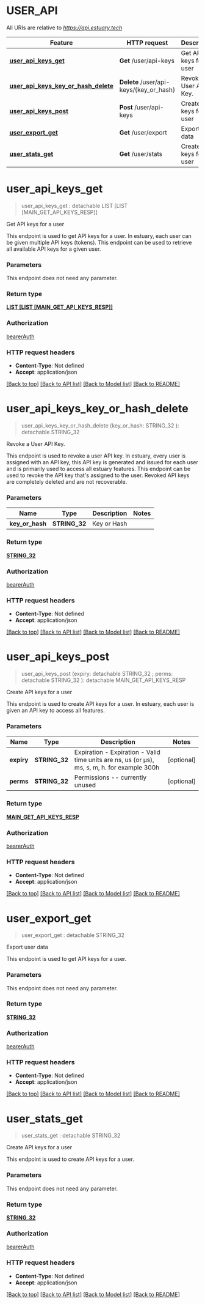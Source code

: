 # USER_API

All URIs are relative to *https://api.estuary.tech*

Feature | HTTP request | Description
------------- | ------------- | -------------
[**user_api_keys_get**](USER_API.md#user_api_keys_get) | **Get** /user/api-keys | Get API keys for a user
[**user_api_keys_key_or_hash_delete**](USER_API.md#user_api_keys_key_or_hash_delete) | **Delete** /user/api-keys/{key_or_hash} | Revoke a User API Key.
[**user_api_keys_post**](USER_API.md#user_api_keys_post) | **Post** /user/api-keys | Create API keys for a user
[**user_export_get**](USER_API.md#user_export_get) | **Get** /user/export | Export user data
[**user_stats_get**](USER_API.md#user_stats_get) | **Get** /user/stats | Create API keys for a user


# **user_api_keys_get**
> user_api_keys_get : detachable LIST [LIST [MAIN_GET_API_KEYS_RESP]]
	

Get API keys for a user

This endpoint is used to get API keys for a user. In estuary, each user can be given multiple API keys (tokens). This endpoint can be used to retrieve all available API keys for a given user.


### Parameters
This endpoint does not need any parameter.

### Return type

[**LIST [LIST [MAIN_GET_API_KEYS_RESP]]**](LIST.md)

### Authorization

[bearerAuth](../README.md#bearerAuth)

### HTTP request headers

 - **Content-Type**: Not defined
 - **Accept**: application/json

[[Back to top]](#) [[Back to API list]](../README.md#documentation-for-api-endpoints) [[Back to Model list]](../README.md#documentation-for-models) [[Back to README]](../README.md)

# **user_api_keys_key_or_hash_delete**
> user_api_keys_key_or_hash_delete (key_or_hash: STRING_32 ): detachable STRING_32
	

Revoke a User API Key.

This endpoint is used to revoke a user API key. In estuary, every user is assigned with an API key, this API key is generated and issued for each user and is primarily used to access all estuary features. This endpoint can be used to revoke the API key that's assigned to the user. Revoked API keys are completely deleted and are not recoverable.


### Parameters

Name | Type | Description  | Notes
------------- | ------------- | ------------- | -------------
 **key_or_hash** | **STRING_32**| Key or Hash | 

### Return type

[**STRING_32**](STRING_32.md)

### Authorization

[bearerAuth](../README.md#bearerAuth)

### HTTP request headers

 - **Content-Type**: Not defined
 - **Accept**: application/json

[[Back to top]](#) [[Back to API list]](../README.md#documentation-for-api-endpoints) [[Back to Model list]](../README.md#documentation-for-models) [[Back to README]](../README.md)

# **user_api_keys_post**
> user_api_keys_post (expiry:  detachable STRING_32 ; perms:  detachable STRING_32 ): detachable MAIN_GET_API_KEYS_RESP
	

Create API keys for a user

This endpoint is used to create API keys for a user. In estuary, each user is given an API key to access all features.


### Parameters

Name | Type | Description  | Notes
------------- | ------------- | ------------- | -------------
 **expiry** | **STRING_32**| Expiration - Expiration - Valid time units are ns, us (or µs),  ms,  s,  m,  h.  for  example  300h | [optional] 
 **perms** | **STRING_32**| Permissions -- currently unused | [optional] 

### Return type

[**MAIN_GET_API_KEYS_RESP**](main.getApiKeysResp.md)

### Authorization

[bearerAuth](../README.md#bearerAuth)

### HTTP request headers

 - **Content-Type**: Not defined
 - **Accept**: application/json

[[Back to top]](#) [[Back to API list]](../README.md#documentation-for-api-endpoints) [[Back to Model list]](../README.md#documentation-for-models) [[Back to README]](../README.md)

# **user_export_get**
> user_export_get : detachable STRING_32
	

Export user data

This endpoint is used to get API keys for a user.


### Parameters
This endpoint does not need any parameter.

### Return type

[**STRING_32**](STRING_32.md)

### Authorization

[bearerAuth](../README.md#bearerAuth)

### HTTP request headers

 - **Content-Type**: Not defined
 - **Accept**: application/json

[[Back to top]](#) [[Back to API list]](../README.md#documentation-for-api-endpoints) [[Back to Model list]](../README.md#documentation-for-models) [[Back to README]](../README.md)

# **user_stats_get**
> user_stats_get : detachable STRING_32
	

Create API keys for a user

This endpoint is used to create API keys for a user.


### Parameters
This endpoint does not need any parameter.

### Return type

[**STRING_32**](STRING_32.md)

### Authorization

[bearerAuth](../README.md#bearerAuth)

### HTTP request headers

 - **Content-Type**: Not defined
 - **Accept**: application/json

[[Back to top]](#) [[Back to API list]](../README.md#documentation-for-api-endpoints) [[Back to Model list]](../README.md#documentation-for-models) [[Back to README]](../README.md)

